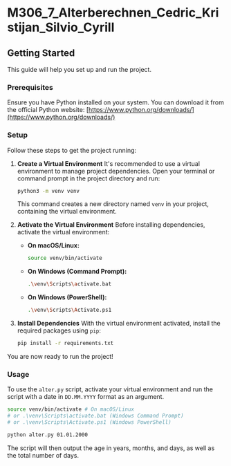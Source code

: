 # M306_7_Alterberechnen_Cedric_Kristijan_Silvio_Cyrill

## Getting Started

This guide will help you set up and run the project.

### Prerequisites

Ensure you have Python installed on your system. You can download it from the official Python website: [https://www.python.org/downloads/](https://www.python.org/downloads/)

### Setup

Follow these steps to get the project running:

1. **Create a Virtual Environment**
    It's recommended to use a virtual environment to manage project dependencies. Open your terminal or command prompt in the project directory and run:

    ```bash
    python3 -m venv venv
    ```

    This command creates a new directory named `venv` in your project, containing the virtual environment.

2. **Activate the Virtual Environment**
    Before installing dependencies, activate the virtual environment:

    * **On macOS/Linux:**

        ```bash
        source venv/bin/activate
        ```

    * **On Windows (Command Prompt):**

        ```bash
        .\venv\Scripts\activate.bat
        ```

    * **On Windows (PowerShell):**

        ```bash
        .\venv\Scripts\Activate.ps1
        ```

3. **Install Dependencies**
    With the virtual environment activated, install the required packages using `pip`:

    ```bash
    pip install -r requirements.txt
    ```

You are now ready to run the project!

### Usage

To use the `alter.py` script, activate your virtual environment and run the script with a date in `DD.MM.YYYY` format as an argument.

```bash
source venv/bin/activate # On macOS/Linux
# or .\venv\Scripts\activate.bat (Windows Command Prompt)
# or .\venv\Scripts\Activate.ps1 (Windows PowerShell)

python alter.py 01.01.2000
```

The script will then output the age in years, months, and days, as well as the total number of days.
